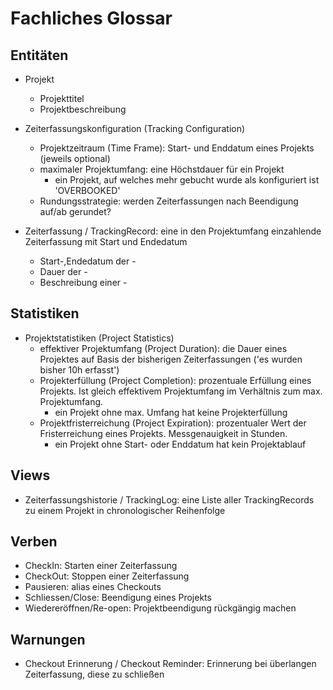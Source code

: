 Fachliches Glossar
==================

Entitäten
----------

* Projekt
    * Projekttitel
    * Projektbeschreibung
    
* Zeiterfassungskonfiguration (Tracking Configuration)
    * Projektzeitraum (Time Frame): Start- und Enddatum eines Projekts (jeweils optional)
    * maximaler Projektumfang: eine Höchstdauer für ein Projekt
        * ein Projekt, auf welches mehr gebucht wurde als konfiguriert ist 'OVERBOOKED'
    * Rundungsstrategie: werden Zeiterfassungen nach Beendigung auf/ab gerundet?
    
* Zeiterfassung / TrackingRecord: eine in den Projektumfang einzahlende Zeiterfassung mit Start und Endedatum
    * Start-,Endedatum der -
    * Dauer der -
    * Beschreibung einer -

Statistiken
-----------

* Projektstatistiken (Project Statistics)
    * effektiver Projektumfang (Project Duration): die Dauer eines Projektes auf Basis der bisherigen Zeiterfassungen ('es wurden bisher 10h erfasst')
    * Projekterfüllung (Project Completion): prozentuale Erfüllung eines Projekts. Ist gleich effektivem Projektumfang im Verhältnis zum max. Projektumfang.
        * ein Projekt ohne max. Umfang hat keine Projekterfüllung
    * Projektfristerreichung (Project Expiration): prozentualer Wert der Fristerreichung eines Projekts. Messgenauigkeit in Stunden.
        * ein Projekt ohne Start- oder Enddatum hat kein Projektablauf
    
Views
-----

* Zeiterfassungshistorie / TrackingLog: eine Liste aller TrackingRecords zu einem Projekt in chronologischer Reihenfolge

Verben
------

* CheckIn: Starten einer Zeiterfassung
* CheckOut: Stoppen einer Zeiterfassung
* Pausieren: alias eines Checkouts
* Schliessen/Close: Beendigung eines Projekts
* Wiedereröffnen/Re-open: Projektbeendigung rückgängig machen

Warnungen
---------

* Checkout Erinnerung / Checkout Reminder: Erinnerung bei überlangen Zeiterfassung, diese zu schließen
